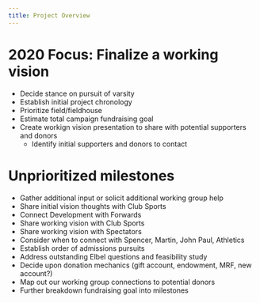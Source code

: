 ```yaml
---
title: Project Overview
---
```


# 2020 Focus: Finalize a working vision
- Decide stance on pursuit of varsity
- Establish initial project chronology
- Prioritize field/fieldhouse
- Estimate total campaign fundraising goal
- Create workign vision presentation to share with potential supporters and donors
    - Identify initial supporters and donors to contact

# Unprioritized milestones
- Gather additional input or solicit additional working group help
- Share initial vision thoughts with Club Sports
- Connect Development with Forwards
- Share working vision with Club Sports
- Share working vision with Spectators
- Consider when to connect with Spencer, Martin, John Paul, Athletics
- Establish order of admissions pursuits
- Address outstanding Elbel questions and feasibility study
- Decide upon donation mechanics (gift account, endowment, MRF, new account?)
- Map out our working group connections to potential donors
- Further breakdown fundraising goal into milestones
